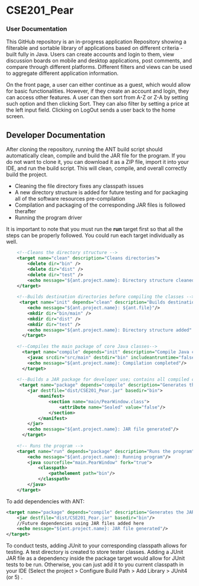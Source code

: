 # CSE201_Pear

### User Documentation

This GitHub repository is an in-progress application Repository showing a filterable and sortable library of applications based on different criteria - built fully in Java. Users can create accounts and login to them, view discussion boards on mobile and desktop applications, post comments, and compare through different platforms. Different filters and views can be used to aggregate different application information.

On the front page, a user can either continue as a guest, which would allow for basic functionalities. However, if they create an account and login, they can access other features. A user can then sort from A-Z or Z-A by setting such option and then clicking Sort. They can also filter by setting a price at the left input field. Clicking on LogOut sends a user back to the home screen.

## Developer Documentation

After cloning the repository, running the ANT build script should automatically clean, compile and build the JAR file for the program. If you do not want to clone it, you can download it as a ZIP file, import it into your IDE, and run the build script. This will clean, compile, and overall correctly build the project. 

- Cleaning the file directory fixes any classpath issues
- A new directory structure is added for future testing and for packaging all of the software resources pre-compilation
- Compilation and packaging of the corresponding JAR files is followed therafter
- Running the program driver

It is important to note that you must run the **run** target first so that all the steps can be properly followed. You could run each target individually as well.

```xml
	<!--Cleans the directory structure -->
	<target name="clean" description="Cleans directories">
		<delete dir="bin" />
		<delete dir="dist" />
		<delete dir="test" />
		<echo message="${ant.project.name}: Directory structure cleaned" />
	</target>
	
	<!--Builds destination directories before compiling the classes -->
	 <target name="init" depends="clean" description="Builds destination directories">
	 	<echo message="${ant.project.name}: ${ant.file}"/>
	 	<mkdir dir="bin/main" />
	 	<mkdir dir="dist" />
	 	<mkdir dir="test" />
	 	<echo message="${ant.project.name}: Directory structure added" />
	  </target>
		
	<!--Compiles the main package of core Java classes-->
	  <target name="compile" depends="init" description="Compile Java code">
	    <javac srcdir="src/main" destdir="bin" includeantruntime="false" />
	  	<echo message="${ant.project.name}: Compilation completed"/>
	  </target>
	
	<!--Builds a JAR package for developer use; contains all compiled classes-->
	 <target name="package" depends="compile" description="Generates the JAR file">
	    <jar destfile="dist/CSE201_Pear.jar" basedir="bin">
	    	<manifest>
	    		<section name="main/PearWindow.class">
	    		    <attribute name="Sealed" value="false"/>
	   			</section>
	    	</manifest>
	    </jar>
	 	<echo message="${ant.project.name}: JAR file generated"/>
	  </target>
	
	<!-- Runs the program -->
	<target name="run" depends="package" description="Runs the program">
		<echo message="${ant.project.name}: Running program"/>
		<java sourcefile="main.PearWindow" fork="true">
			<classpath>
				<pathelement path="bin"/>
			</classpath>
		</java>
	</target>
```

To add dependencies with ANT:

```xml
<target name="package" depends="compile" description="Generates the JAR file">                                                
    <jar destfile="dist/CSE201_Pear.jar" basedir="bin"/>
    //Future dependencies using JAR files added here
    <echo message="${ant.project.name}: JAR file generated"/>
</target>
```
To conduct tests, adding JUnit to your corresponding classpath allows for testing. A test directory is created to store tester classes. Adding a JUnit JAR file as a dependency inside the package target would allow for JUnit tests to be run. Otherwise, you can just add it to you current classpath in your IDE (Select the project > Configure Build Path > Add Library > JUnit4 (or 5) .


